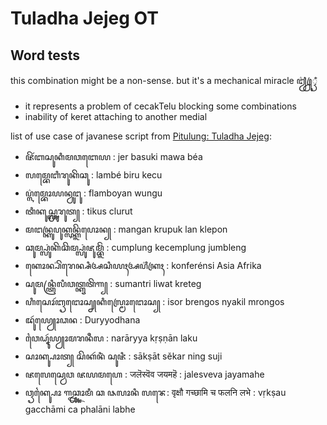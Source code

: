 # Tuladha Jejeg OT

## Word tests
this combination might be a non-sense. but it's a mechanical miracle ꦙ꦳ꦿꦾꦽꦀ
- it represents a problem of cecakTelu blocking some combinations
- inability of keret attaching to another medial

list of use case of javanese script from [Pitulung: Tuladha Jejeg](https://jv.wikipedia.org/wiki/Pitulung:Tuladha_Jejeg):
- ꦗꦼꦂꦧꦱꦸꦏꦶꦩꦮꦧꦺꦪ : jer basuki mawa béa
- ꦭꦩ꧀ꦧꦺꦧꦶꦫꦸꦏꦼꦕꦸ : lambé biru kecu
- ꦥ꦳꧀ꦭꦩ꧀ꦧꦺꦴꦪꦤ꧀ꦮꦸꦔꦸ : flamboyan wungu
- ꦠꦶꦏꦸꦱ꧀ꦕ꧀ꦭꦸꦫꦸꦠ꧀ : tikus clurut
- ꦩꦔꦤ꧀ꦏꦿꦸꦥꦸꦏ꧀ꦭꦤ꧀ꦏ꧀ꦭꦼꦥꦺꦴꦤ꧀ : mangan krupuk lan klepon
- ꦕꦸꦩ꧀ꦥ꧀ꦭꦸꦁꦏꦼꦕꦼꦩ꧀ꦥ꧀ꦭꦸꦁꦗꦸꦩ꧀ꦧ꧀ꦭꦼꦁ : cumplung kecemplung jumbleng
- ꦏꦺꦴꦤ꧀ꦥ꦳ꦼꦫꦺꦤ꧀ꦱꦶꦄꦱꦶꦪꦃꦄꦥ꦳ꦿꦶꦏꦃ : konferénsi Asia Afrika
- ꦱꦸꦩꦤ꧀ꦠꦿꦶꦭꦶꦮꦠ꧀ꦏꦽꦠꦼꦒ꧀ : sumantri liwat kreteg
- ꦲꦶꦱꦺꦴꦂꦧꦽꦔꦺꦴꦱ꧀ꦚꦏꦶꦭ꧀ꦩꦿꦺꦴꦔꦺꦴꦱ꧀ : isor brengos nyakil mrongos
- ꦢꦸꦂꦪꦾꦺꦴꦣꦤ : Duryyodhana
- ꦮꦻꦝꦹꦂꦪꦾꦴꦩꦫꦤꦷꦭ : narāryya kṛṣṇān laku
- ꦱꦴꦏ꧀ꦰꦴꦠ꧀ ꦱꦼꦏꦂꦤꦶꦁ ꦱꦸꦗꦶ : sākṣāt sěkar ning suji
- ꦗꦭꦺꦱ꧀ꦮꦺꦮ ꦗꦪꦩꦲꦺ : जलॆस्वॆव जयमहॆ : jalesveva jayamahe
- ꦮꦽꦏ꧀ꦰꦻꦴ ꦒꦕ꧀ꦖꦴꦩꦶ ꦕ ꦦꦭꦴꦤꦶ ꦭꦨꦺ: वृक्षौ गच्छामि च फलनि लभे : vṛkṣau gacchāmi ca phalāni labhe
